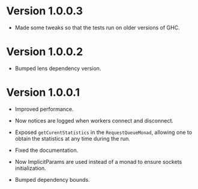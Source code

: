 Version 1.0.0.3
===============

* Made some tweaks so that the tests run on older versions of GHC.


Version 1.0.0.2
===============

* Bumped lens dependency version.


Version 1.0.0.1
===============

* Improved performance.

* Now notices are logged when workers connect and disconnect.

* Exposed `getCurentStatistics` in the `RequestQueueMonad`, allowing one to
  obtain the statistics at any time during the run.

* Fixed the documentation.

* Now ImplicitParams are used instead of a monad to ensure sockets
  initialization.

* Bumped dependency bounds.
